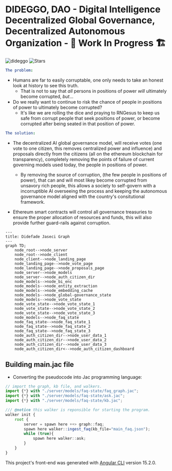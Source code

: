 # DIDEGGO, DAO - Digital Intelligence Decentralized Global Governance, Decentralized Autonomous Organization - 🚧 Work In Progress 🏗

<p align="left"> 
<img src="https://komarev.com/ghpvc/?username=dideggo&label=repo%20views&color=f79952&style=flat" alt="dideggo" /> 
<img alt="Stars" src="https://img.shields.io/github/stars/WrappedUsername/dideggo?style=flat-square&labelColor=343b41"/>
</p>

```yml
The problem:
```
- Humans are far to easily corruptable, one only needs to take an honest look at history to see this truth.
  - That is not to say that *all* persons in positions of power *will* ultimately become corrupted, *but*...
- Do we really want to continue to risk the chance of people in positions of power to ultimately become corrupted?
  - It's like we are rolling the dice and praying to RNGesus to keep us safe from corrupt people that seek positions of power, or become corrupted after being seated in that position of power.

```yml
The solution:
```

- The decentralized AI global governance model, will receive votes (one vote to one citizen, this removes centralized power and influence) and proposals directly from the citizens (all on the ethereum blockchain for transparency), completely removing the points of failure of current governing models used today, the people in positions of power.
  - By removing the source of corruption, (the few people in positions of power), that can and will most likey become corrupted from unsavory rich people, this allows a society to self-govern with a incorruptible AI overseeing the process and keeping the autonomous governance model aligned with the country's consitutional framework.

- Ethereum smart contracts will control all governance treasuries to ensure the proper allocation of resources and funds, this will also provide further guard-rails against corruption.

```mermaid
---
title: Didefade Jaseci Graph
---
graph TD;
    node_root-->node_server
    node_root-->node_client
    node_client-->node_landing_page
    node_landing_page-->node_vote_page
    node_landing_page-->node_proposals_page
    node_server-->node_models
    node_server-->node_auth_citizen_dir
    node_models-->node_bi_enc
    node_models-->node_entity_extraction
    node_models-->node_embedding_cache
    node_models-->node_global-governance_state
    node_models-->node_vote_state
    node_vote_state-->node_vote_state_1
    node_vote_state-->node_vote_state_2
    node_vote_state-->node_vote_state_3
    node_models-->node_faq_state
    node_faq_state-->node_faq_state_1
    node_faq_state-->node_faq_state_2
    node_faq_state-->node_faq_state_3
    node_auth_citizen_dir-->node_user_data_1
    node_auth_citizen_dir-->node_user_data_2
    node_auth_citizen_dir-->node_user_data_3
    node_auth_citizen_dir<-->node_auth_citizen_dashboard
```

## Building main.jac file

- Converting the pseudocode into Jac programming language:

```typescript
// import the graph, kb file, and walkers.
import {*} with "./server/models/faq-state/faq_graph.jac";
import {*} with "./server/models/faq-state/ask.jac";
import {*} with "./server/models/faq-state/kb.jac";

/// @notice this walker is reponsible for starting the program.
walker init {
    root {
        server = spawn here ++> graph::faq;
        spawn here walker::ingest_faq(kb_file="main_faq.json");
        while (true){
            spawn here walker::ask;
        }
    }
}
```

This project's front-end was generated with [Angular CLI](https://github.com/angular/angular-cli) version 15.2.0.
